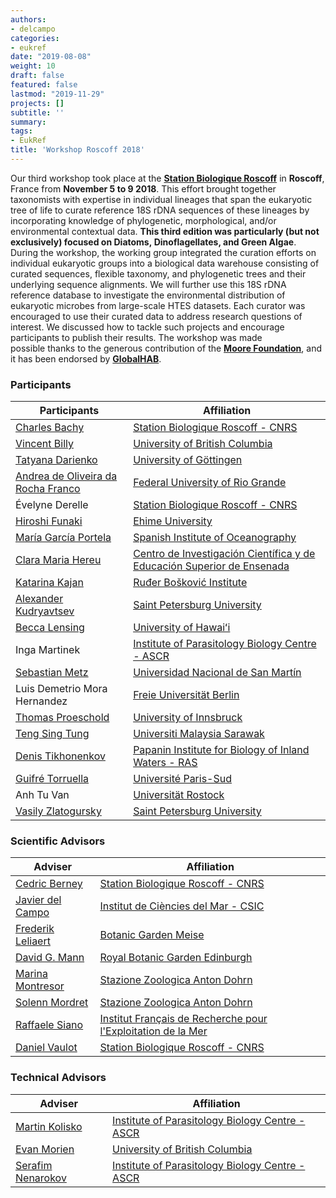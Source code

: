 ```yaml
---
authors:
- delcampo
categories:
- eukref
date: "2019-08-08"
weight: 10
draft: false
featured: false
lastmod: "2019-11-29"
projects: []
subtitle: ''
summary:
tags:
- EukRef
title: 'Workshop Roscoff 2018'
---
```


Our third workshop took place at the **[Station Biologique Roscoff](http://www.sb-roscoff.fr/)** in **Roscoff**, France from **November 5 to 9 2018**. This effort brought together taxonomists with expertise in individual lineages that span the eukaryotic tree of life to curate reference 18S rDNA sequences of these lineages by incorporating knowledge of phylogenetic, morphological, and/or environmental contextual data. **This third edition was particularly (but not exclusively) focused on Diatoms, Dinoflagellates, and Green Algae**. During the workshop, the working group integrated the curation efforts on individual eukaryotic groups into a biological data warehouse consisting of curated sequences, flexible taxonomy, and phylogenetic trees and their underlying sequence alignments. We will further use this 18S rDNA reference database to investigate the environmental distribution of eukaryotic microbes from large-scale HTES datasets. Each curator was encouraged to use their curated data to address research questions of interest. We discussed how to tackle such projects and encourage participants to publish their results. The workshop was made possible thanks to the generous contribution of the **[Moore Foundation](https://www.moore.org/)**, and it has been endorsed by **[GlobalHAB](http://www.globalhab.info/)**.

### Participants

| Participants                       | Affiliation                                                            |
|------------------------------------|------------------------------------------------------------------------|
| [Charles Bachy](https://scholar.google.com/citations?user=iiLosgQAAAAJ)                      | [Station Biologique Roscoff - CNRS](http://www.sb-roscoff.fr/)                                      |
| [Vincent Billy](https://www.researchgate.net/profile/Vincent_Billy2)                      | [University of British Columbia](https://www.ubc.ca/)                                         |
| [Tatyana Darienko](https://scholar.google.com/citations?user=U3SAz3MAAAAJ)                   | [University of Göttingen](https://www.uni-goettingen.de/en/1.html)                                                |
| [Andrea de Oliveira da Rocha Franco](https://www.researchgate.net/profile/Andrea_De_Oliveira_Da_Rocha_Franco) | [Federal University of Rio Grande](https://www.furg.br/en/)                                       |
| Évelyne Derelle                    | [Station Biologique Roscoff - CNRS](http://www.sb-roscoff.fr/)                                      |
| [Hiroshi Funaki](https://www.researchgate.net/profile/Hiroshi_Funaki3)                     | [Ehime University](https://www.ehime-u.ac.jp/english/)                                                       |
| [María García Portela](https://www.researchgate.net/profile/Maria_Garcia-Portela)               | [Spanish Institute of Oceanography](http://www.ieo.es/en/)                                      |
| [Clara Maria Hereu](https://scholar.google.com/citations?user=7rpTXywAAAAJ)                  | [Centro de Investigación Científica y de Educación Superior de Ensenada](https://www.cicese.edu.mx/) |
| [Katarina Kajan](https://www.researchgate.net/profile/Katarina_Kajan2)                     | [Ruđer Bošković Institute](https://www.irb.hr/eng)                                               |
| [Alexander Kudryavtsev](https://scholar.google.com/citations?user=lL3ryHYAAAAJ)              | [Saint Petersburg University](http://english.spbu.ru/)                                      |
| [Becca Lensing](https://www.researchgate.net/profile/Becca_Lensing2)                      | [University of Hawaiʻi](https://www.hawaii.edu/)                                                  |
| Inga Martinek                      | [Institute of Parasitology Biology Centre - ASCR](https://www.paru.cas.cz/en/)                        |
| [Sebastian Metz](https://scholar.google.com/citations?user=NEBQ-ukAAAAJ)                     | [Universidad Nacional de San Martín](http://www.unsam.edu.ar/english/)                                     |
| Luis Demetrio Mora Hernandez       | [Freie Universität Berlin](https://www.fu-berlin.de/en/index.html)                                               |
| [Thomas Proeschold](https://scholar.google.com/citations?user=ZO6m4HoAAAAJ)                  | [University of Innsbruck](https://www.uibk.ac.at/index.html.en)                                                |
| [Teng Sing Tung](https://scholar.google.com/citations?user=xLM2vNkAAAAJ)                     | [Universiti Malaysia Sarawak](http://www.unimas.my/)                                            |
| [Denis Tikhonenkov](https://scholar.google.com/citations?user=OQBJzCkAAAAJ)                  | [Papanin Institute for Biology of Inland Waters - RAS](https://ibiw.ru/index.php?p=about&lang=en)                   |
| [Guifré Torruella](https://scholar.google.com/citations?user=FAQEDSUAAAAJ)                   | [Université Paris-Sud](http://www.u-psud.fr/en/index.html)                                                   |
| Anh Tu Van                         | [Universität Rostock](https://www.uni-rostock.de/en/)                                                    |
| [Vasily Zlatogursky](https://www.researchgate.net/profile/Vasily_Zlatogursky)                 | [Saint Petersburg University](http://english.spbu.ru/)                                       |

### Scientific Advisors

| Adviser           | Affiliation                                                   |
|-------------------|--------------------------------------------------------------|
| [Cedric Berney](https://www.researchgate.net/profile/Cedric_Berney2)     | [Station Biologique Roscoff - CNRS](http://www.sb-roscoff.fr/)                            |
| [Javier del Campo](https://scholar.google.com/citations?user=Mty5iQYAAAAJ)  | [Institut de Ciències del Mar - CSIC](http://www.icm.csic.es/)                                 |
| [Frederik Leliaert](https://scholar.google.com/citations?user=MhFc-CsAAAAJ) | [Botanic Garden Meise](https://www.plantentuinmeise.be/en/home/)                                         |
| [David G. Mann](https://scholar.google.com/citations?user=RbBz8RcAAAAJ)     | [Royal Botanic Garden Edinburgh](https://www.rbge.org.uk/)                               |
| [Marina Montresor](https://scholar.google.com/citations?user=qbWLPl4AAAAJ)  | [Stazione Zoologica Anton Dohrn](http://www.szn.it/index.php/en/)                               |
| [Solenn Mordret](https://scholar.google.com/citations?user=3qC5SgIAAAAJ)    | [Stazione Zoologica Anton Dohrn](http://www.szn.it/index.php/en/)                               |
| [Raffaele Siano](https://www.researchgate.net/profile/Raffaele_Siano)    | [Institut Français de Recherche pour l'Exploitation de la Mer](https://wwz.ifremer.fr/en/) |
| [Daniel Vaulot](https://scholar.google.com/citations?user=kcwZqRwAAAAJ)     | [Station Biologique Roscoff - CNRS](http://www.sb-roscoff.fr/)                            |

### Technical Advisors

| Adviser           | Affiliation                                      |
|-------------------|-------------------------------------------------|
| [Martin Kolisko](https://scholar.google.com/citations?user=hfRmRWcAAAAJ)    | [Institute of Parasitology Biology Centre - ASCR](https://www.paru.cas.cz/en/) |
| [Evan Morien](https://scholar.google.com/citations?user=5lLaKqEAAAAJ)       | [University of British Columbia](https://www.ubc.ca/)                  |
| [Serafim Nenarokov](https://scholar.google.com/citations?user=maAnfhQAAAAJ) | [Institute of Parasitology Biology Centre - ASCR](https://www.paru.cas.cz/en/) |
